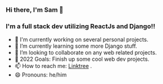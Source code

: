 ### Hi there, I'm Sam 👋 
### I'm a full stack dev utilizing ReactJs and Django!!

- 🔭 I'm currently working on several personal projects.
- 🌱 I’m currently learning some more Django stuff.
- 👯 I’m looking to collaborate on any web related projects.
- 🥅 2022 Goals: Finish up some cool web dev projects.
- 📫 How to reach me: [Linktree](https://linktr.ee/SamuelNWanyoike) .
- 😄 Pronouns: he/him
